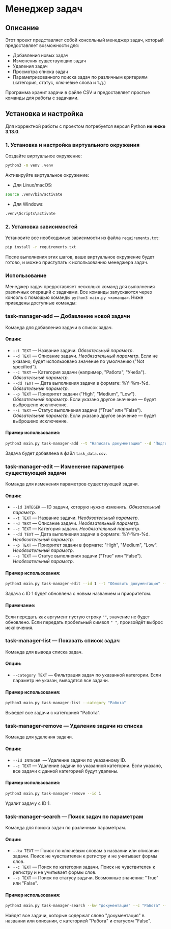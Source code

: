 # Менеджер задач

## Описание

Этот проект представляет собой консольный менеджер задач, который предоставляет возможности для:

- Добавления новых задач
- Изменения существующих задач
- Удаления задач
- Просмотра списка задач
- Параметризованного поиска задач по различным критериям (категория, статус, ключевые слова и т.д.)

Программа хранит задачи в файле CSV и предоставляет простые команды для работы с задачами.

## Установка и настройка

Для корректной работы с проектом потребуется версия Python **не ниже 3.13.0**.

### 1. Установка и настройка виртуального окружения

Создайте виртуальное окружение:

```bash
python3 -m venv .venv
```

Активируйте виртуальное окружение:

- Для Linux/macOS:

```bash
source .venv/bin/activate
```

- Для Windows:

```bash
.venv\Scripts\activate
```

### 2. Установка зависимостей

Установите все необходимые зависимости из файла `requirements.txt`:

```bash
pip install -r requirements.txt
```

После выполнения этих шагов, ваше виртуальное окружение будет готово, и можно приступать к использованию менеджера задач.

### Использование

Менеджер задач предоставляет несколько команд для выполнения различных операций с задачами. Все команды запускаются через консоль с помощью команды `python3 main.py <команда>`. Ниже приведены доступные команды:

### task-manager-add — Добавление новой задачи

Команда для добавления задачи в список задач.

#### Опции:

- `--t TEXT` — Название задачи. _Обязательный параметр_.
- `--d TEXT` — Описание задачи. _Необязательный параметр_. Если не указано, будет использовано значение по умолчанию ("Not specified").
- `--c TEXT` — Категория задачи (например, "Работа", "Учеба"). _Обязательный параметр_.
- `--dd TEXT` — Дата выполнения задачи в формате: %Y-%m-%d. _Обязательный параметр_.
- `--p TEXT` — Приоритет задачи ("High", "Medium", "Low"). _Обязательный параметр_. Если указано другое значение — будет выброшено исключение.
- `--s TEXT` — Статус выполнения задачи ("True" или "False"). _Обязательный параметр_. Если указано другое значение — будет выброшено исключение.

#### Пример использования:

```bash
python3 main.py task-manager-add --t "Написать документацию" --d "Подготовить документацию для нового функционала" --c "Работа" --dd "2024-12-01" --p "High" --s "False"
```

Задача будет добавлена в файл `task_data.csv`.

### task-manager-edit — Изменение параметров существующей задачи

Команда для изменения параметров существующей задачи.

#### Опции:

- `--id INTEGER` — ID задачи, которую нужно изменить. _Обязательный параметр_.
- `--t TEXT` — Название задачи. _Необязательный параметр_.
- `--d TEXT` — Описание задачи. _Необязательный параметр._
- `--c TEXT` — Категория задачи. _Необязательный параметр_.
- `--dd TEXT` — Дата выполнения задачи в формате: %Y-%m-%d. _Необязательный параметр_.
- `--p TEXT` — Приоритет задачи в формате: "High", "Medium", "Low". _Необязательный параметр_.
- `--s TEXT` — Статус выполнения задачи ("True" или "False"). _Необязательный параметр_.

#### Пример использования:

```bash
python3 main.py task-manager-edit --id 1 --t "Обновить документацию" --p "Medium"
```

Задача с ID 1 будет обновлена с новым названием и приоритетом.

#### Примечание:

Если передать как аргумент пустую строку `""`, значение не будет обновлено. Если передать пробельный символ `" "`, произойдёт выброс исключения.

### task-manager-list — Показать список задач

Команда для вывода списка задач.

#### Опции:

- `--category TEXT` — Фильтрация задач по указанной категории. Если параметр не указан, выводятся все задачи.

#### Пример использования:

```bash
python3 main.py task-manager-list --category "Работа"
```

Выведет все задачи с категорией "Работа".

### task-manager-remove — Удаление задачи из списка

Команда для удаления задачи.

#### Опции:

- `--id INTEGER `— Удаление задачи по указанному ID.
- `--c TEXT` — Удаление задачи по указанной категории. Если указано, все задачи с данной категорией будут удалены.

#### Пример использования:

```bash
python3 main.py task-manager-remove --id 1
```

Удалит задачу с ID 1.

### task-manager-search — Поиск задач по параметрам

Команда для поиска задач по различным параметрам.

#### Опции:

- `--kw TEXT` — Поиск по ключевым словам в названии или описании задачи. Поиск не чувствителен к регистру и не учитывает формы слов.
- `--c TEXT` — Поиск по категории задачи. Поиск не чувствителен к регистру и не учитывает формы слов.
- `--s TEXT` — Поиск по статусу задачи. Возможные значения: "True" или "False".

#### Пример использования:

```bash
python3 main.py task-manager-search --kw "документация" --c "Работа" --s "False"
```

Найдет все задачи, которые содержат слово "документация" в названии или описании, с категорией "Работа" и статусом "False".
